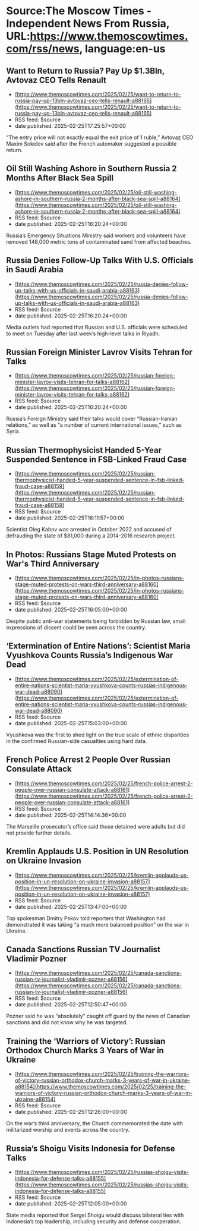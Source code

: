 # Source:The Moscow Times - Independent News From Russia, URL:https://www.themoscowtimes.com/rss/news, language:en-us

## Want to Return to Russia? Pay Up $1.3Bln, Avtovaz CEO Tells Renault
 - [https://www.themoscowtimes.com/2025/02/25/want-to-return-to-russia-pay-up-13bln-avtovaz-ceo-tells-renault-a88165](https://www.themoscowtimes.com/2025/02/25/want-to-return-to-russia-pay-up-13bln-avtovaz-ceo-tells-renault-a88165)
 - RSS feed: $source
 - date published: 2025-02-25T17:25:57+00:00

“The entry price will not exactly equal the exit price of 1 ruble,” Avtovaz CEO Maxim Sokolov said after the French automaker suggested a possible return.

## Oil Still Washing Ashore in Southern Russia 2 Months After Black Sea Spill
 - [https://www.themoscowtimes.com/2025/02/25/oil-still-washing-ashore-in-southern-russia-2-months-after-black-sea-spill-a88164](https://www.themoscowtimes.com/2025/02/25/oil-still-washing-ashore-in-southern-russia-2-months-after-black-sea-spill-a88164)
 - RSS feed: $source
 - date published: 2025-02-25T16:20:24+00:00

Russia’s Emergency Situations Ministry said workers and volunteers have removed 148,000 metric tons of contaminated sand from affected beaches.

## Russia Denies Follow-Up Talks With U.S. Officials in Saudi Arabia
 - [https://www.themoscowtimes.com/2025/02/25/russia-denies-follow-up-talks-with-us-officials-in-saudi-arabia-a88163](https://www.themoscowtimes.com/2025/02/25/russia-denies-follow-up-talks-with-us-officials-in-saudi-arabia-a88163)
 - RSS feed: $source
 - date published: 2025-02-25T16:20:24+00:00

Media outlets had reported that Russian and U.S. officials were scheduled to meet on Tuesday after last week’s high-level talks in Riyadh.

## Russian Foreign Minister Lavrov Visits Tehran for Talks
 - [https://www.themoscowtimes.com/2025/02/25/russian-foreign-minister-lavrov-visits-tehran-for-talks-a88162](https://www.themoscowtimes.com/2025/02/25/russian-foreign-minister-lavrov-visits-tehran-for-talks-a88162)
 - RSS feed: $source
 - date published: 2025-02-25T16:20:24+00:00

Russia’s Foreign Ministry said their talks would cover “Russian-Iranian relations,” as well as “a number of current international issues,” such as Syria.

## Russian Thermophysicist Handed 5-Year Suspended Sentence in FSB-Linked Fraud Case
 - [https://www.themoscowtimes.com/2025/02/25/russian-thermophysicist-handed-5-year-suspended-sentence-in-fsb-linked-fraud-case-a88159](https://www.themoscowtimes.com/2025/02/25/russian-thermophysicist-handed-5-year-suspended-sentence-in-fsb-linked-fraud-case-a88159)
 - RSS feed: $source
 - date published: 2025-02-25T16:11:57+00:00

Scientist Oleg Kabov was arrested in October 2022 and accused of defrauding the state of $81,000 during a 2014-2016 research project.

## In Photos: Russians Stage Muted Protests on War's Third Anniversary
 - [https://www.themoscowtimes.com/2025/02/25/in-photos-russians-stage-muted-protests-on-wars-third-anniversary-a88160](https://www.themoscowtimes.com/2025/02/25/in-photos-russians-stage-muted-protests-on-wars-third-anniversary-a88160)
 - RSS feed: $source
 - date published: 2025-02-25T16:05:00+00:00

Despite public anti-war statements being forbidden by Russian law, small expressions of dissent could be seen across the country.

## ‘Extermination of Entire Nations’: Scientist Maria Vyushkova Counts Russia’s Indigenous War Dead
 - [https://www.themoscowtimes.com/2025/02/25/extermination-of-entire-nations-scientist-maria-vyushkova-counts-russias-indigenous-war-dead-a88090](https://www.themoscowtimes.com/2025/02/25/extermination-of-entire-nations-scientist-maria-vyushkova-counts-russias-indigenous-war-dead-a88090)
 - RSS feed: $source
 - date published: 2025-02-25T15:03:00+00:00

Vyushkova was the first to shed light on the true scale of ethnic disparities in the confirmed Russian-side casualties using hard data.

## French Police Arrest 2 People Over Russian Consulate Attack
 - [https://www.themoscowtimes.com/2025/02/25/french-police-arrest-2-people-over-russian-consulate-attack-a88161](https://www.themoscowtimes.com/2025/02/25/french-police-arrest-2-people-over-russian-consulate-attack-a88161)
 - RSS feed: $source
 - date published: 2025-02-25T14:14:36+00:00

The Marseille prosecutor’s office said those detained were adults but did not provide further details.

## Kremlin Applauds U.S. Position in UN Resolution on Ukraine Invasion
 - [https://www.themoscowtimes.com/2025/02/25/kremlin-applauds-us-position-in-un-resolution-on-ukraine-invasion-a88157](https://www.themoscowtimes.com/2025/02/25/kremlin-applauds-us-position-in-un-resolution-on-ukraine-invasion-a88157)
 - RSS feed: $source
 - date published: 2025-02-25T13:47:00+00:00

Top spokesman Dmitry Pskov told reporters that Washington had demonstrated it was taking “a much more balanced position” on the war in Ukraine.

## Canada Sanctions Russian TV Journalist Vladimir Pozner
 - [https://www.themoscowtimes.com/2025/02/25/canada-sanctions-russian-tv-journalist-vladimir-pozner-a88156](https://www.themoscowtimes.com/2025/02/25/canada-sanctions-russian-tv-journalist-vladimir-pozner-a88156)
 - RSS feed: $source
 - date published: 2025-02-25T12:50:47+00:00

Pozner said he was “absolutely” caught off guard by the news of Canadian sanctions and did not know why he was targeted.

## Training the ‘Warriors of Victory’: Russian Orthodox Church Marks 3 Years of War in Ukraine
 - [https://www.themoscowtimes.com/2025/02/25/training-the-warriors-of-victory-russian-orthodox-church-marks-3-years-of-war-in-ukraine-a88154](https://www.themoscowtimes.com/2025/02/25/training-the-warriors-of-victory-russian-orthodox-church-marks-3-years-of-war-in-ukraine-a88154)
 - RSS feed: $source
 - date published: 2025-02-25T12:26:00+00:00

On the war’s third anniversary, the Church commemorated the date with militarized worship and events across the country.

## Russia’s Shoigu Visits Indonesia for Defense Talks
 - [https://www.themoscowtimes.com/2025/02/25/russias-shoigu-visits-indonesia-for-defense-talks-a88155](https://www.themoscowtimes.com/2025/02/25/russias-shoigu-visits-indonesia-for-defense-talks-a88155)
 - RSS feed: $source
 - date published: 2025-02-25T12:05:00+00:00

State media reported that Sergei Shoigu would discuss bilateral ties with Indonesia’s top leadership, including security and defense cooperation.

